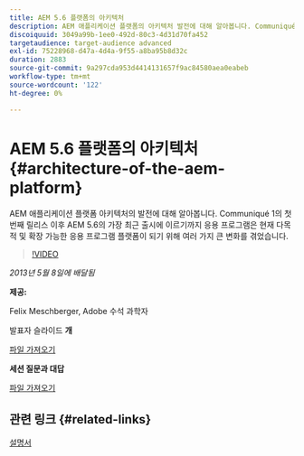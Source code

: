 ```yaml
---
title: AEM 5.6 플랫폼의 아키텍처
description: AEM 애플리케이션 플랫폼의 아키텍처 발전에 대해 알아봅니다. Communiqué 1의 첫 번째 릴리스 이후, AEM 5.6의 가장 최근 출시에 이르기까지, 응용 프로그램은 다목적 및 확장 가능한 응용 프로그램 플랫폼이 되기 위해 여러 가지 변경 사항이 적용되었습니다.
discoiquuid: 3049a99b-1ee0-492d-80c3-4d31d70fa452
targetaudience: target-audience advanced
exl-id: 75228968-d47a-4d4a-9f55-a8ba95b8d32c
duration: 2883
source-git-commit: 9a297cda953d4414131657f9ac84580aea0eabeb
workflow-type: tm+mt
source-wordcount: '122'
ht-degree: 0%

---
```


# AEM 5.6 플랫폼의 아키텍처{#architecture-of-the-aem-platform}

AEM 애플리케이션 플랫폼 아키텍처의 발전에 대해 알아봅니다. Communiqué 1의 첫 번째 릴리스 이후 AEM 5.6의 가장 최근 출시에 이르기까지 응용 프로그램은 현재 다목적 및 확장 가능한 응용 프로그램 플랫폼이 되기 위해 여러 가지 큰 변화를 겪었습니다.

>[!VIDEO](https://video.tv.adobe.com/v/19575/?quality=9)

*2013년 5월 8일에 배달됨*

**제공:**

Felix Meschberger, Adobe 수석 과학자

발표자 슬라이드 **개**

[파일 가져오기](assets/20130508-aem56-architecture.pdf)

**세션 질문과 대답**

[파일 가져오기](assets/questionsanswers-aem56-architecture.pdf)

## 관련 링크 {#related-links}

[설명서](https://docs.adobe.com/docs/en/cq/5-6-1/exploring/introduction.html?wcmmode=disabled)

<!--
[Get back to the Overview](https://helpx.adobe.com/experience-manager/kt/eseminars/gems/aem-index.html)
-->
